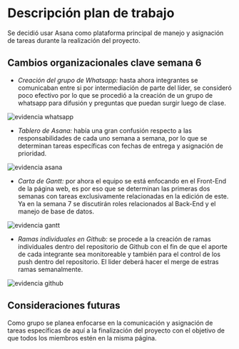 # Descripción plan de trabajo

Se decidió usar Asana como plataforma principal de manejo y asignación de tareas durante la realización del proyecto.

## Cambios organizacionales clave semana 6

* *Creación del grupo de Whatsapp:* hasta ahora integrantes se comunicaban entre si por intermediación de parte del líder, se consideró poco efectivo por lo que se procedió a la creación de un grupo de whatsapp para difusión y preguntas que puedan surgir luego de clase.

![evidencia whatsapp]("imgReadMe\wsp.png")

* *Tablero de Asana:* había una gran confusión respecto a las responsabilidades de cada uno semana a semana, por lo que se determinan tareas específicas con fechas de entrega y asignación de prioridad.

![evidencia asana]("imgReadMe\asana.descripcion.png")


* *Carta de Gantt:* por ahora el equipo se está enfocando en el Front-End de la página web, es por eso que se determinan las primeras dos semanas con tareas exclusivamente relacionadas en la edición de este. Ya en la semana 7 se discutirán roles relacionados al Back-End y el manejo de base de datos.

![evidencia gantt]("imgReadMe\tareas-gant-2-semanas.png")


* *Ramas individuales en Github:* se procede a la creación de ramas individuales dentro del repositorio de Github con el fin de que el aporte de cada integrante sea monitoreable y también para el control de los push dentro del repositorio. El lider deberá hacer el merge de estras ramas semanalmente.

![evidencia github]("imgReadMe\ramas-github.png")


## Consideraciones futuras

Como grupo se planea enfocarse en la comunicación y asignación de tareas específicas de aquí a la finalización del proyecto con el objetivo de que todos los miembros estén en la misma página.

